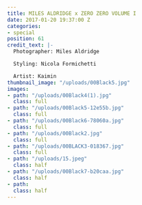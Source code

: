 ```yaml
---
title: MILES ALDRIDGE x ZERO ZERO VOLUME I
date: 2017-01-20 19:37:00 Z
categories:
- special
position: 61
credit_text: |-
  Photographer: Miles Aldridge

  Styling: Nicola Formichetti

  Artist: Kaimin
thumbnail_image: "/uploads/00Black5.jpg"
images:
- path: "/uploads/00Black4(1).jpg"
  class: full
- path: "/uploads/00Black5-12e55b.jpg"
  class: full
- path: "/uploads/00Black6-78060a.jpg"
  class: full
- path: "/uploads/00Black2.jpg"
  class: full
- path: "/uploads/00BLACK3-018367.jpg"
  class: full
- path: "/uploads/15.jpeg"
  class: half
- path: "/uploads/00Black7-b20caa.jpg"
  class: half
- path: 
  class: half
---
```


